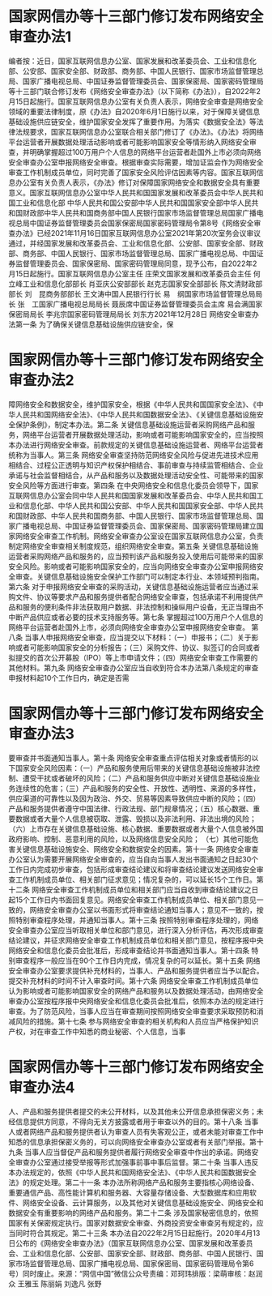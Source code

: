 # 国家网信办等十三部门修订发布网络安全审查办法1

编者按：近日，国家互联网信息办公室、国家发展和改革委员会、工业和信息化部、公安部、国家安全部、财政部、商务部、中国人民银行、国家市场监督管理总局、国家广播电视总局、中国证券监督管理委员会、国家保密局、国家密码管理局等十三部门联合修订发布《网络安全审查办法》（以下简称《办法》），自2022年2月15日起施行。国家互联网信息办公室有关负责人表示，网络安全审查是网络安全领域的重要法律制度，原《办法》自2020年6月1日施行以来，对于保障关键信息基础设施供应链安全，维护国家安全发挥了重要作用。为落实《数据安全法》等法律法规要求，国家互联网信息办公室联合相关部门修订了《办法》。《办法》将网络平台运营者开展数据处理活动影响或者可能影响国家安全等情形纳入网络安全审查，并明确掌握超过100万用户个人信息的网络平台运营者赴国外上市必须向网络安全审查办公室申报网络安全审查。根据审查实际需要，增加证监会作为网络安全审查工作机制成员单位，同时完善了国家安全风险评估因素等内容。国家互联网信息办公室有关负责人表示，《办法》修订对保障国家网络安全和数据安全具有重要意义。国家互联网信息办公室中华人民共和国国家发展和改革委员会中华人民共和国工业和信息化部  中华人民共和国公安部中华人民共和国国家安全部中华人民共和国财政部中华人民共和国商务部中国人民银行国家市场监督管理总局国家广播电视总局中国证券监督管理委员会国家保密局国家密码管理局令第8号《网络安全审查办法》已经2021年11月16日国家互联网信息办公室2021年第20次室务会议审议通过，并经国家发展和改革委员会、工业和信息化部、公安部、国家安全部、财政部、商务部、中国人民银行、国家市场监督管理总局、国家广播电视总局、中国证券监督管理委员会、国家保密局、国家密码管理局同意，现予公布，自2022年2月15日起施行。国家互联网信息办公室主任  庄荣文国家发展和改革委员会主任  何立峰工业和信息化部部长  肖亚庆公安部部长  赵克志国家安全部部长  陈文清财政部部长  刘　昆商务部部长  王文涛中国人民银行行长  易　纲国家市场监督管理总局局长  张　工国家广播电视总局局长  聂辰席中国证券监督管理委员会主席  易会满国家保密局局长  李兆宗国家密码管理局局长  刘东方2021年12月28日 网络安全审查办法第一条 为了确保关键信息基础设施供应链安全，保

# 国家网信办等十三部门修订发布网络安全审查办法2

障网络安全和数据安全，维护国家安全，根据《中华人民共和国国家安全法》、《中华人民共和国网络安全法》、《中华人民共和国数据安全法》、《关键信息基础设施安全保护条例》，制定本办法。第二条 关键信息基础设施运营者采购网络产品和服务，网络平台运营者开展数据处理活动，影响或者可能影响国家安全的，应当按照本办法进行网络安全审查。前款规定的关键信息基础设施运营者、网络平台运营者统称为当事人。第三条 网络安全审查坚持防范网络安全风险与促进先进技术应用相结合、过程公正透明与知识产权保护相结合、事前审查与持续监管相结合、企业承诺与社会监督相结合，从产品和服务以及数据处理活动安全性、可能带来的国家安全风险等方面进行审查。第四条 在中央网络安全和信息化委员会领导下，国家互联网信息办公室会同中华人民共和国国家发展和改革委员会、中华人民共和国工业和信息化部、中华人民共和国公安部、中华人民共和国国家安全部、中华人民共和国财政部、中华人民共和国商务部、中国人民银行、国家市场监督管理总局、国家广播电视总局、中国证券监督管理委员会、国家保密局、国家密码管理局建立国家网络安全审查工作机制。网络安全审查办公室设在国家互联网信息办公室，负责制定网络安全审查相关制度规范，组织网络安全审查。第五条 关键信息基础设施运营者采购网络产品和服务的，应当预判该产品和服务投入使用后可能带来的国家安全风险。影响或者可能影响国家安全的，应当向网络安全审查办公室申报网络安全审查。关键信息基础设施安全保护工作部门可以制定本行业、本领域预判指南。第六条 对于申报网络安全审查的采购活动，关键信息基础设施运营者应当通过采购文件、协议等要求产品和服务提供者配合网络安全审查，包括承诺不利用提供产品和服务的便利条件非法获取用户数据、非法控制和操纵用户设备，无正当理由不中断产品供应或者必要的技术支持服务等。第七条 掌握超过100万用户个人信息的网络平台运营者赴国外上市，必须向网络安全审查办公室申报网络安全审查。    第八条 当事人申报网络安全审查，应当提交以下材料：（一）申报书；（二）关于影响或者可能影响国家安全的分析报告；（三）采购文件、协议、拟签订的合同或者拟提交的首次公开募股（IPO）等上市申请文件；（四）网络安全审查工作需要的其他材料。第九条 网络安全审查办公室应当自收到符合本办法第八条规定的审查申报材料起10个工作日内，确定是否需

# 国家网信办等十三部门修订发布网络安全审查办法3

要审查并书面通知当事人。第十条 网络安全审查重点评估相关对象或者情形的以下国家安全风险因素：（一）产品和服务使用后带来的关键信息基础设施被非法控制、遭受干扰或者破坏的风险；（二）产品和服务供应中断对关键信息基础设施业务连续性的危害；（三）产品和服务的安全性、开放性、透明性、来源的多样性，供应渠道的可靠性以及因为政治、外交、贸易等因素导致供应中断的风险；（四）产品和服务提供者遵守中国法律、行政法规、部门规章情况；（五）核心数据、重要数据或者大量个人信息被窃取、泄露、毁损以及非法利用、非法出境的风险； （六）上市存在关键信息基础设施、核心数据、重要数据或者大量个人信息被外国政府影响、控制、恶意利用的风险，以及网络信息安全风险； （七）其他可能危害关键信息基础设施安全、网络安全和数据安全的因素。第十一条 网络安全审查办公室认为需要开展网络安全审查的，应当自向当事人发出书面通知之日起30个工作日内完成初步审查，包括形成审查结论建议和将审查结论建议发送网络安全审查工作机制成员单位、相关部门征求意见；情况复杂的，可以延长15个工作日。第十二条 网络安全审查工作机制成员单位和相关部门应当自收到审查结论建议之日起15个工作日内书面回复意见。网络安全审查工作机制成员单位、相关部门意见一致的，网络安全审查办公室以书面形式将审查结论通知当事人；意见不一致的，按照特别审查程序处理，并通知当事人。第十三条 按照特别审查程序处理的，网络安全审查办公室应当听取相关单位和部门意见，进行深入分析评估，再次形成审查结论建议，并征求网络安全审查工作机制成员单位和相关部门意见，按程序报中央网络安全和信息化委员会批准后，形成审查结论并书面通知当事人。第十四条 特别审查程序一般应当在90个工作日内完成，情况复杂的可以延长。第十五条 网络安全审查办公室要求提供补充材料的，当事人、产品和服务提供者应当予以配合。提交补充材料的时间不计入审查时间。第十六条 网络安全审查工作机制成员单位认为影响或者可能影响国家安全的网络产品和服务以及数据处理活动，由网络安全审查办公室按程序报中央网络安全和信息化委员会批准后，依照本办法的规定进行审查。为了防范风险，当事人应当在审查期间按照网络安全审查要求采取预防和消减风险的措施。第十七条 参与网络安全审查的相关机构和人员应当严格保护知识产权，对在审查工作中知悉的商业秘密、个人信息，当事

# 国家网信办等十三部门修订发布网络安全审查办法4

人、产品和服务提供者提交的未公开材料，以及其他未公开信息承担保密义务；未经信息提供方同意，不得向无关方披露或者用于审查以外的目的。第十八条 当事人或者网络产品和服务提供者认为审查人员有失客观公正，或者未能对审查工作中知悉的信息承担保密义务的，可以向网络安全审查办公室或者有关部门举报。第十九条 当事人应当督促产品和服务提供者履行网络安全审查中作出的承诺。网络安全审查办公室通过接受举报等形式加强事前事中事后监督。第二十条 当事人违反本办法规定的，依照《中华人民共和国网络安全法》、《中华人民共和国数据安全法》的规定处理。第二十一条 本办法所称网络产品和服务主要指核心网络设备、重要通信产品、高性能计算机和服务器、大容量存储设备、大型数据库和应用软件、网络安全设备、云计算服务，以及其他对关键信息基础设施安全、网络安全和数据安全有重要影响的网络产品和服务。第二十二条 涉及国家秘密信息的，依照国家有关保密规定执行。国家对数据安全审查、外商投资安全审查另有规定的，应当同时符合其规定。第二十三条 本办法自2022年2月15日起施行。2020年4月13日公布的《网络安全审查办法》（国家互联网信息办公室、国家发展和改革委员会、工业和信息化部、公安部、国家安全部、财政部、商务部、中国人民银行、国家市场监督管理总局、国家广播电视总局、国家保密局、国家密码管理局令第6号）同时废止。来源：“网信中国”微信公众号责编：邓珂玮排版：梁萌审核：赵润众 王雅玉 陈丽娟 刘逸凡 张野

